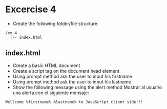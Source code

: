 # Excercise 4

* Create the following folder/file structure:
```
/ex_4
  |-- index.html
```

## index.html
* Create a basic HTML document
* Create a script tag on the document head element
* Using prompt method ask the user to input his firstname
* Using prompt method ask the user to input his lastname
* Show the following message using the alert method
Mostrar al usuario una alerta con el siguiente mensaje:
```
Wellcome %firstname% %lastname% to JavaScript client side!!!
```
